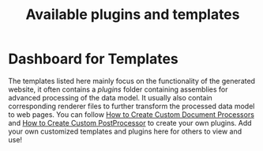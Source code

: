 ﻿---
title: Available plugins and templates
documentType: dashboard
contributionLink: ~/templates-and-plugins/contribute-your-template.md
templates: 
    - name: memberpage
      description: It splits the *YAML* data model into member level. Currently supports ManagedReference document type. With this template enabled, the class page contains lists of method overloads, fields, events and so on, while every method overload, field or event displays in a separated page.
      type: Internal
      thumbnail: ~/templates-and-plugins/images/memberpage.default.screenshot.png
      homepage: https://www.nuget.org/packages/memberpage/
      repository:
        type: git
        url: "https://github.com/dotnet/docfx/tree/master/plugins/Microsoft.DocAsCode.Build.MemberLevelManagedReference"
      usage:
        init: "nuget install memberpage -OutputDirectory <output>"
        command: "-t default,<output>/memberpage.<version>/content"
        config: 'template: ["statictoc", "<output>/memberpage.<version>/content"]'
---

# Dashboard for Templates
The templates listed here mainly focus on the functionality of the generated website, it often contains a *plugins* folder containing assemblies for advanced processing of the data model. It usually also contain corresponding renderer files to further transform the processed data model to web pages. You can follow [How to Create Custom Document Processors](../tutorial/howto_build_your_own_type_of_documentation_with_custom_plug-in.md) and [How to Create Custom PostProcessor](../tutorial/howto_add_a_customized_post_processor.md) to create your own plugins. Add your own customized templates and plugins here for others to view and use!
